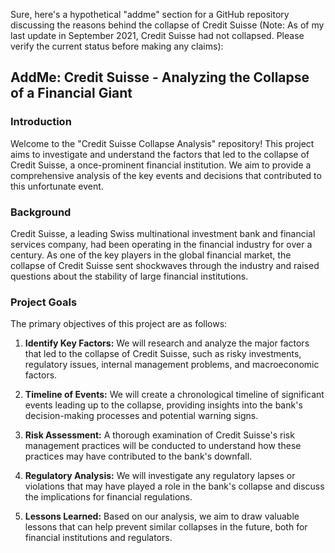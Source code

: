 Sure, here's a hypothetical "addme" section for a GitHub repository discussing the reasons behind the collapse of Credit Suisse (Note: As of my last update in September 2021, Credit Suisse had not collapsed. Please verify the current status before making any claims):

## AddMe: Credit Suisse - Analyzing the Collapse of a Financial Giant

### Introduction

Welcome to the "Credit Suisse Collapse Analysis" repository! This project aims to investigate and understand the factors that led to the collapse of Credit Suisse, a once-prominent financial institution. We aim to provide a comprehensive analysis of the key events and decisions that contributed to this unfortunate event.

### Background

Credit Suisse, a leading Swiss multinational investment bank and financial services company, had been operating in the financial industry for over a century. As one of the key players in the global financial market, the collapse of Credit Suisse sent shockwaves through the industry and raised questions about the stability of large financial institutions.

### Project Goals

The primary objectives of this project are as follows:

1. **Identify Key Factors:** We will research and analyze the major factors that led to the collapse of Credit Suisse, such as risky investments, regulatory issues, internal management problems, and macroeconomic factors.

2. **Timeline of Events:** We will create a chronological timeline of significant events leading up to the collapse, providing insights into the bank's decision-making processes and potential warning signs.

3. **Risk Assessment:** A thorough examination of Credit Suisse's risk management practices will be conducted to understand how these practices may have contributed to the bank's downfall.

4. **Regulatory Analysis:** We will investigate any regulatory lapses or violations that may have played a role in the bank's collapse and discuss the implications for financial regulations.

5. **Lessons Learned:** Based on our analysis, we aim to draw valuable lessons that can help prevent similar collapses in the future, both for financial institutions and regulators.

